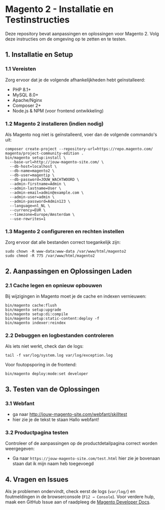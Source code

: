 # Magento 2 - Installatie en Testinstructies

Deze repository bevat aanpassingen en oplossingen voor Magento 2. Volg deze instructies om de omgeving op te zetten en te testen.

## 1. Installatie en Setup

### 1.1 Vereisten

Zorg ervoor dat je de volgende afhankelijkheden hebt geïnstalleerd:

- PHP 8.1+
- MySQL 8.0+
- Apache/Nginx
- Composer 2+
- Node.js & NPM (voor frontend ontwikkeling)

### 1.2 Magento 2 installeren (indien nodig)

Als Magento nog niet is geïnstalleerd, voer dan de volgende commando's uit:

```
composer create-project --repository-url=https://repo.magento.com/ magento/project-community-edition .
bin/magento setup:install \
  --base-url=http://jouw-magento-site.com/ \
  --db-host=localhost \
  --db-name=magento2 \
  --db-user=magentip \
  --db-password=JOUW_WACHTWOORD \
  --admin-firstname=Admin \
  --admin-lastname=User \
  --admin-email=admin@example.com \
  --admin-user=admin \
  --admin-password=Admin123 \
  --language=nl_NL \
  --currency=EUR \
  --timezone=Europe/Amsterdam \
  --use-rewrites=1
```

### 1.3 Magento 2 configureren en rechten instellen

Zorg ervoor dat alle bestanden correct toegankelijk zijn:

```
sudo chown -R www-data:www-data /var/www/html/magento2
sudo chmod -R 775 /var/www/html/magento2
```

## 2. Aanpassingen en Oplossingen Laden

### 2.1 Cache legen en opnieuw opbouwen

Bij wijzigingen in Magento moet je de cache en indexen vernieuwen:

```
bin/magento cache:flush
bin/magento setup:upgrade
bin/magento setup:di:compile
bin/magento setup:static-content:deploy -f
bin/magento indexer:reindex
```

### 2.2 Debuggen en logbestanden controleren

Als iets niet werkt, check dan de logs:

```
tail -f var/log/system.log var/log/exception.log
```

Voor foutopsporing in de frontend:

```
bin/magento deploy:mode:set developer
```

## 3. Testen van de Oplossingen

### 3.1 Webfant

- ga naar http://jouw-magento-site.com/webfant/skilltest
- hier zie je de tekst te staan Hallo webfant!

### 3.2 Productpagina testen

Controleer of de aanpassingen op de productdetailpagina correct worden weergegeven:

- Ga naar `https://jouw-magento-site.com/test.html`
hier zie je bovenaan staan dat ik mijn naam heb toegevoegd


## 4. Vragen en Issues

Als je problemen ondervindt, check eerst de logs (`var/log/`) en foutmeldingen in de browserconsole (`F12 → Console`).
Voor verdere hulp, maak een GitHub Issue aan of raadpleeg de [Magento Developer Docs](https://developer.adobe.com/commerce/).

